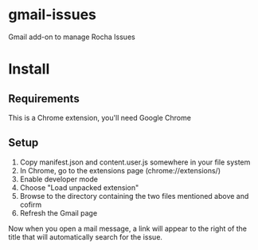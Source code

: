 # gmail-issues
Gmail add-on to manage Rocha Issues

# Install
## Requirements
This is a Chrome extension, you'll need Google Chrome
## Setup
1. Copy manifest.json and content.user.js somewhere in your file system
2. In Chrome, go to the extensions page (chrome://extensions/)
3. Enable developer mode
4. Choose "Load unpacked extension"
5. Browse to the directory containing the two files mentioned above and cofirm
6. Refresh the Gmail page

Now when you open a mail message, a link will appear to the right of the title that will automatically search for the issue.

